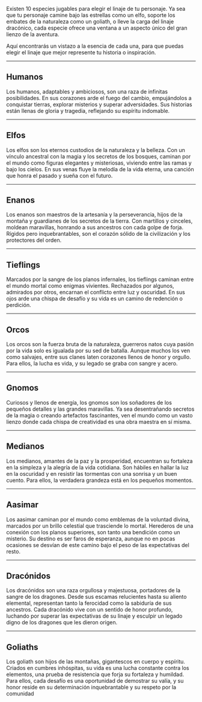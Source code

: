Existen 10 especies jugables para elegir el linaje de tu personaje. Ya sea que tu personaje camine bajo las estrellas como un elfo, soporte los embates de la naturaleza como un goliath, o lleve la carga del linaje dracónico, cada especie ofrece una ventana a un aspecto único del gran lienzo de la aventura.

Aquí encontrarás un vistazo a la esencia de cada una, para que puedas elegir el linaje que mejor represente tu historia o inspiración.

---

## Humanos

Los humanos, adaptables y ambiciosos, son una raza de infinitas posibilidades. En sus corazones arde el fuego del cambio, empujándolos a conquistar tierras, explorar misterios y superar adversidades. Sus historias están llenas de gloria y tragedia, reflejando su espíritu indomable.

---

## Elfos

Los elfos son los eternos custodios de la naturaleza y la belleza. Con un vínculo ancestral con la magia y los secretos de los bosques, caminan por el mundo como figuras elegantes y misteriosas, viviendo entre las ramas y bajo los cielos. En sus venas fluye la melodía de la vida eterna, una canción que honra el pasado y sueña con el futuro.

---

## Enanos

 Los enanos son maestros de la artesanía y la perseverancia, hijos de la montaña y guardianes de los secretos de la tierra. Con martillos y cinceles, moldean maravillas, honrando a sus ancestros con cada golpe de forja. Rígidos pero inquebrantables, son el corazón sólido de la civilización y los protectores del orden.

---

## Tieflings

 Marcados por la sangre de los planos infernales, los tieflings caminan entre el mundo mortal como enigmas vivientes. Rechazados por algunos, admirados por otros, encarnan el conflicto entre luz y oscuridad. En sus ojos arde una chispa de desafío y su vida es un camino de redención o perdición.

---

## Orcos

Los orcos son la fuerza bruta de la naturaleza, guerreros natos cuya pasión por la vida solo es igualada por su sed de batalla. Aunque muchos los ven como salvajes, entre sus clanes laten corazones llenos de honor y orgullo. Para ellos, la lucha es vida, y su legado se graba con sangre y acero.

---

## Gnomos

Curiosos y llenos de energía, los gnomos son los soñadores de los pequeños detalles y las grandes maravillas. Ya sea desentrañando secretos de la magia o creando artefactos fascinantes, ven el mundo como un vasto lienzo donde cada chispa de creatividad es una obra maestra en sí misma.

---

## Medianos

 Los medianos, amantes de la paz y la prosperidad, encuentran su fortaleza en la simpleza y la alegría de la vida cotidiana. Son hábiles en hallar la luz en la oscuridad y en resistir las tormentas con una sonrisa y un buen cuento. Para ellos, la verdadera grandeza está en los pequeños momentos.

---

## Aasimar

 Los aasimar caminan por el mundo como emblemas de la voluntad divina, marcados por un brillo celestial que trasciende lo mortal. Herederos de una conexión con los planos superiores, son tanto una bendición como un misterio. Su destino es ser faros de esperanza, aunque no en pocas ocasiones se desvían de este camino bajo el peso de las expectativas del resto.

---

## Dracónidos

Los dracónidos son una raza orgullosa y majestuosa, portadores de la sangre de los dragones. Desde sus escamas relucientes hasta su aliento elemental, representan tanto la ferocidad como la sabiduría de sus ancestros. Cada dracónido vive con un sentido de honor profundo, luchando por superar las expectativas de su linaje y esculpir un legado digno de los dragones que les dieron origen.

---

## Goliaths

 Los goliath son hijos de las montañas, gigantescos en cuerpo y espíritu. Criados en cumbres inhóspitas, su vida es una lucha constante contra los elementos, una prueba de resistencia que forja su fortaleza y humildad. Para ellos, cada desafío es una oportunidad de demostrar su valía, y su honor reside en su determinación inquebrantable y su respeto por la comunidad